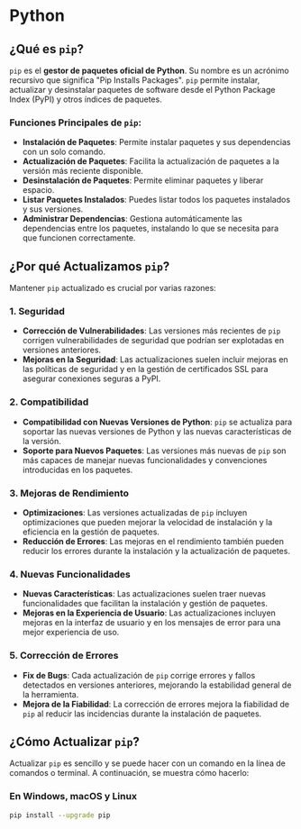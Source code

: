 # Python

## ¿Qué es `pip`?

`pip` es el **gestor de paquetes oficial de Python**. Su nombre es un acrónimo recursivo que significa "Pip Installs Packages". `pip` permite instalar, actualizar y desinstalar paquetes de software desde el Python Package Index (PyPI) y otros índices de paquetes.

### Funciones Principales de `pip`:

- **Instalación de Paquetes**: Permite instalar paquetes y sus dependencias con un solo comando.
- **Actualización de Paquetes**: Facilita la actualización de paquetes a la versión más reciente disponible.
- **Desinstalación de Paquetes**: Permite eliminar paquetes y liberar espacio.
- **Listar Paquetes Instalados**: Puedes listar todos los paquetes instalados y sus versiones.
- **Administrar Dependencias**: Gestiona automáticamente las dependencias entre los paquetes, instalando lo que se necesita para que funcionen correctamente.

## ¿Por qué Actualizamos `pip`?

Mantener `pip` actualizado es crucial por varias razones:

### 1. Seguridad

- **Corrección de Vulnerabilidades**: Las versiones más recientes de `pip` corrigen vulnerabilidades de seguridad que podrían ser explotadas en versiones anteriores.
- **Mejoras en la Seguridad**: Las actualizaciones suelen incluir mejoras en las políticas de seguridad y en la gestión de certificados SSL para asegurar conexiones seguras a PyPI.

### 2. Compatibilidad

- **Compatibilidad con Nuevas Versiones de Python**: `pip` se actualiza para soportar las nuevas versiones de Python y las nuevas características de la versión.
- **Soporte para Nuevos Paquetes**: Las versiones más nuevas de `pip` son más capaces de manejar nuevas funcionalidades y convenciones introducidas en los paquetes.

### 3. Mejoras de Rendimiento

- **Optimizaciones**: Las versiones actualizadas de `pip` incluyen optimizaciones que pueden mejorar la velocidad de instalación y la eficiencia en la gestión de paquetes.
- **Reducción de Errores**: Las mejoras en el rendimiento también pueden reducir los errores durante la instalación y la actualización de paquetes.

### 4. Nuevas Funcionalidades

- **Nuevas Características**: Las actualizaciones suelen traer nuevas funcionalidades que facilitan la instalación y gestión de paquetes.
- **Mejoras en la Experiencia de Usuario**: Las actualizaciones incluyen mejoras en la interfaz de usuario y en los mensajes de error para una mejor experiencia de uso.

### 5. Corrección de Errores

- **Fix de Bugs**: Cada actualización de `pip` corrige errores y fallos detectados en versiones anteriores, mejorando la estabilidad general de la herramienta.
- **Mejora de la Fiabilidad**: La corrección de errores mejora la fiabilidad de `pip` al reducir las incidencias durante la instalación de paquetes.

## ¿Cómo Actualizar `pip`?

Actualizar `pip` es sencillo y se puede hacer con un comando en la línea de comandos o terminal. A continuación, se muestra cómo hacerlo:

### En Windows, macOS y Linux

```bash
pip install --upgrade pip
